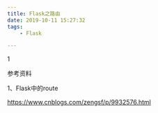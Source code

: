 ```yaml
---
title: Flask之路由
date: 2019-10-11 15:27:32
tags:
	- Flask

---
```


1

参考资料

1、Flask中的route

https://www.cnblogs.com/zengsf/p/9932576.html

